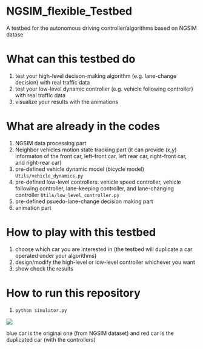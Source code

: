 # NGSIM_flexible_Testbed
A testbed for the autonomous driving controller/algorithms based on NGSIM datase

# What can this testbed do
1. test your high-level decison-making algorithm (e.g. lane-change decision) with real traffic data
2. test your low-level dynamic controller (e.g. vehicle following controller) with real traffic data 
3. visualize your results with the animations 

# What are already in the codes
1. NGSIM data processing part
3. Neighbor vehicles motion state tracking part (it can provide (x,y) informaton of the front car, left-front car, left rear car, right-front car, and right-rear car)
4. pre-defined vehicle dynamic model (bicycle model) ```Utils/vehicle_dynamics.py```
5. pre-defined low-level controllers: vehicle speed controller, vehicle following controller, lane-keeping controller, and lane-changing controller ```Utils/low_level_controller.py```
6. pre-defined psuedo-lane-change decision making part
7. animation part

# How to play with this testbed
1. choose which car you are interested in (the testbed will duplicate a car operated under your algorithms)
2. design/modify the high-level or low-level controller whichever you want
3. show check the results


# How to run this repository
1. ```python simulator.py```


![](experiment.gif)

blue car is the original one (from NGSIM dataset) and red car is the duplicated car (with the controllers)
